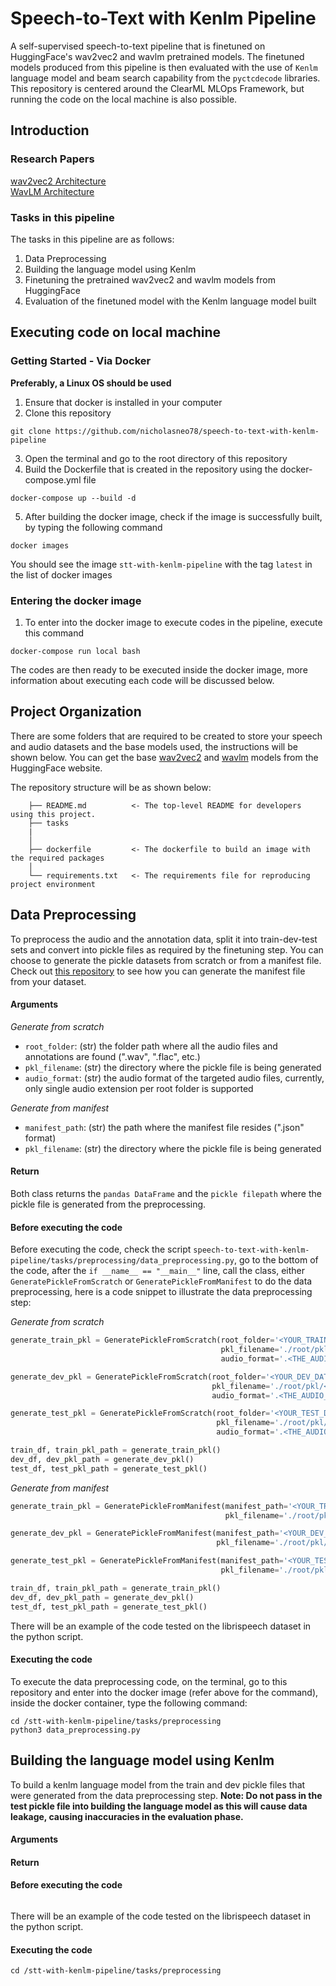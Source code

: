 # Speech-to-Text with Kenlm Pipeline
A self-supervised speech-to-text pipeline that is finetuned on HuggingFace's wav2vec2 and wavlm pretrained models. The finetuned models produced from this pipeline is then evaluated with the use of `Kenlm` language model and beam search capability from the `pyctcdecode` libraries. This repository is centered around the ClearML MLOps Framework, but running the code on the local machine is also possible.  
  
## Introduction 
### Research Papers  
  
[wav2vec2 Architecture](https://arxiv.org/abs/2006.11477)   
[WavLM Architecture](https://arxiv.org/abs/2110.13900)   
   
### Tasks in this pipeline   
The tasks in this pipeline are as follows:  
1. Data Preprocessing  
2. Building the language model using Kenlm  
3. Finetuning the pretrained wav2vec2 and wavlm models from HuggingFace   
4. Evaluation of the finetuned model with the Kenlm language model built   
  
## Executing code on local machine 
### Getting Started - Via Docker 
**Preferably, a Linux OS should be used**
1. Ensure that docker is installed in your computer
2. Clone this repository
```shell
git clone https://github.com/nicholasneo78/speech-to-text-with-kenlm-pipeline
```
3. Open the terminal and go to the root directory of this repository
4. Build the Dockerfile that is created in the repository using the docker-compose.yml file
```shell
docker-compose up --build -d
```
5. After building the docker image, check if the image is successfully built, by typing the following command
```shell
docker images
```
You should see the image `stt-with-kenlm-pipeline` with the tag `latest` in the list of docker images  
  
### Entering the docker image
1. To enter into the docker image to execute codes in the pipeline, execute this command
```shell
docker-compose run local bash
```
The codes are then ready to be executed inside the docker image, more information about executing each code will be discussed below.  

## Project Organization  
There are some folders that are required to be created to store your speech and audio datasets and the base models used, the instructions will be shown below. You can get the base [wav2vec2](https://huggingface.co/facebook/wav2vec2-base/tree/main) and [wavlm](https://huggingface.co/microsoft/wavlm-base/tree/main) models from the HuggingFace website.

The repository structure will be as shown below:  
```
    ├── README.md          <- The top-level README for developers using this project.
    ├── tasks
    |     
    │
    ├── dockerfile         <- The dockerfile to build an image with the required packages
    │
    └── requirements.txt   <- The requirements file for reproducing project environment
```
   
## Data Preprocessing  
To preprocess the audio and the annotation data, split it into train-dev-test sets and convert into pickle files as required by the finetuning step. You can choose to generate the pickle datasets from scratch or from a manifest file. Check out [this repository](https://github.com/nicholasneo78/manifest-preprocessing) to see how you can generate the manifest file from your dataset.     
    
#### Arguments  

*Generate from scratch*  
- `root_folder`: (str) the folder path where all the audio files and annotations are found (".wav", ".flac", etc.)  
- `pkl_filename`: (str) the directory where the pickle file is being generated  
- `audio_format`: (str) the audio format of the targeted audio files, currently, only single audio extension per root folder is supported   
  
*Generate from manifest*  
- `manifest_path`: (str) the path where the manifest file resides (".json" format)  
- `pkl_filename`: (str) the directory where the pickle file is being generated    

#### Return
Both class returns the `pandas DataFrame` and the `pickle filepath` where the pickle file is generated from the preprocessing.  
   
#### Before executing the code
Before executing the code, check the script `speech-to-text-with-kenlm-pipeline/tasks/preprocessing/data_preprocessing.py`, go to the bottom of the code, after the `if __name__ == "__main__"` line, call the class, either `GeneratePickleFromScratch` or `GeneratePickleFromManifest` to do the data preprocessing, here is a code snippet to illustrate the data preprocessing step:  
  
*Generate from scratch*  
```python
generate_train_pkl = GeneratePickleFromScratch(root_folder='<YOUR_TRAIN_DATASET_ROOT_FOLDER>', 
                                               pkl_filename='./root/pkl/<YOUR_FILENAME_OF_THE_TRAIN_PICKLE_FILE_GENERATED>.pkl', 
                                               audio_format='.<THE_AUDIO_FORMAT_OF_THE_AUDIO_FILES>')

generate_dev_pkl = GeneratePickleFromScratch(root_folder='<YOUR_DEV_DATASET_ROOT_FOLDER>', 
                                             pkl_filename='./root/pkl/<YOUR_FILENAME_OF_THE_DEV_PICKLE_FILE_GENERATED>.pkl', 
                                             audio_format='.<THE_AUDIO_FORMAT_OF_THE_AUDIO_FILES>')

generate_test_pkl = GeneratePickleFromScratch(root_folder='<YOUR_TEST_DATASET_ROOT_FOLDER>', 
                                              pkl_filename='./root/pkl/<YOUR_FILENAME_OF_THE_TEST_PICKLE_FILE_GENERATED>.pkl', 
                                              audio_format='.<THE_AUDIO_FORMAT_OF_THE_AUDIO_FILES>')

train_df, train_pkl_path = generate_train_pkl()
dev_df, dev_pkl_path = generate_dev_pkl()
test_df, test_pkl_path = generate_test_pkl()
```  
   
*Generate from manifest*  
```python
generate_train_pkl = GeneratePickleFromManifest(manifest_path='<YOUR_TRAIN_DATASET_MANIFEST_JSON_FILE>', 
                                                pkl_filename='./root/pkl/<YOUR_FILENAME_OF_THE_TRAIN_PICKLE_FILE_GENERATED>.pkl')

generate_dev_pkl = GeneratePickleFromManifest(manifest_path='<YOUR_DEV_DATASET_MANIFEST_JSON_FILE>',
                                              pkl_filename='./root/pkl/<YOUR_FILENAME_OF_THE_DEV_PICKLE_FILE_GENERATED>.pkl')

generate_test_pkl = GeneratePickleFromManifest(manifest_path='<YOUR_TEST_DATASET_MANIFEST_JSON_FILE>',
                                               pkl_filename='./root/pkl/<YOUR_FILENAME_OF_THE_TEST_PICKLE_FILE_GENERATED>.pkl')

train_df, train_pkl_path = generate_train_pkl()
dev_df, dev_pkl_path = generate_dev_pkl()
test_df, test_pkl_path = generate_test_pkl()
```  
  
There will be an example of the code tested on the librispeech dataset in the python script.    

#### Executing the code
To execute the data preprocessing code, on the terminal, go to this repository and enter into the docker image (refer above for the command), inside the docker container, type the following command:  
```shell
cd /stt-with-kenlm-pipeline/tasks/preprocessing
python3 data_preprocessing.py
```

## Building the language model using Kenlm  
To build a kenlm language model from the train and dev pickle files that were generated from the data preprocessing step. **Note: Do not pass in the test pickle file into building the language model as this will cause data leakage, causing inaccuracies in the evaluation phase.**  
  
#### Arguments  
  

#### Return

   
#### Before executing the code

   
```python

```  
   
There will be an example of the code tested on the librispeech dataset in the python script.    

#### Executing the code

```shell
cd /stt-with-kenlm-pipeline/tasks/preprocessing

```

